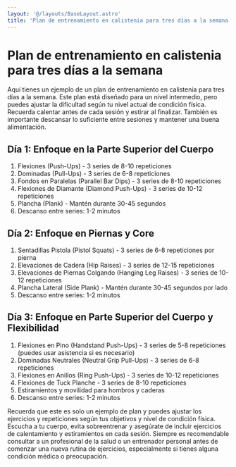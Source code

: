 ```yaml
---
layout: '@/layouts/BaseLayout.astro'
title: 'Plan de entrenamiento en calistenia para tres días a la semana'
---
```


# Plan de entrenamiento en calistenia para tres días a la semana

Aquí tienes un ejemplo de un plan de entrenamiento en calistenia para tres días a la semana. Este plan está diseñado para un nivel intermedio, pero puedes ajustar la dificultad según tu nivel actual de condición física. Recuerda calentar antes de cada sesión y estirar al finalizar. También es importante descansar lo suficiente entre sesiones y mantener una buena alimentación.

## Día 1: Enfoque en la Parte Superior del Cuerpo

1. Flexiones (Push-Ups) - 3 series de 8-10 repeticiones
2. Dominadas (Pull-Ups) - 3 series de 6-8 repeticiones
3. Fondos en Paralelas (Parallel Bar Dips) - 3 series de 8-10 repeticiones
4. Flexiones de Diamante (Diamond Push-Ups) - 3 series de 10-12 repeticiones
5. Plancha (Plank) - Mantén durante 30-45 segundos
6. Descanso entre series: 1-2 minutos

## Día 2: Enfoque en Piernas y Core

1. Sentadillas Pistola (Pistol Squats) - 3 series de 6-8 repeticiones por pierna
2. Elevaciones de Cadera (Hip Raises) - 3 series de 12-15 repeticiones
3. Elevaciones de Piernas Colgando (Hanging Leg Raises) - 3 series de 10-12 repeticiones
4. Plancha Lateral (Side Plank) - Mantén durante 30-45 segundos por lado
5. Descanso entre series: 1-2 minutos

## Día 3: Enfoque en Parte Superior del Cuerpo y Flexibilidad

1. Flexiones en Pino (Handstand Push-Ups) - 3 series de 5-8 repeticiones (puedes usar asistencia si es necesario)
2. Dominadas Neutrales (Neutral Grip Pull-Ups) - 3 series de 6-8 repeticiones
3. Flexiones en Anillos (Ring Push-Ups) - 3 series de 10-12 repeticiones
4. Flexiones de Tuck Planche - 3 series de 8-10 repeticiones
5. Estiramientos y movilidad para hombros y caderas
6. Descanso entre series: 1-2 minutos

Recuerda que este es solo un ejemplo de plan y puedes ajustar los ejercicios y repeticiones según tus objetivos y nivel de condición física. Escucha a tu cuerpo, evita sobreentrenar y asegúrate de incluir ejercicios de calentamiento y estiramientos en cada sesión. Siempre es recomendable consultar a un profesional de la salud o un entrenador personal antes de comenzar una nueva rutina de ejercicios, especialmente si tienes alguna condición médica o preocupación.
